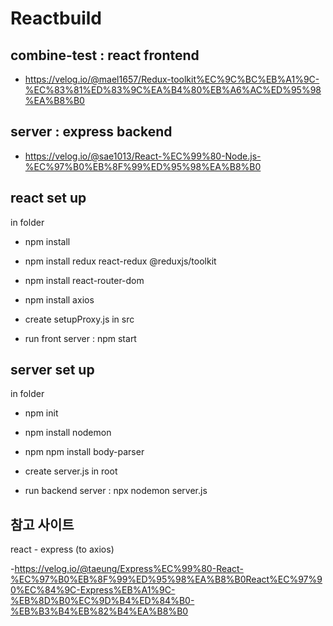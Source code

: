 # Reactbuild
## combine-test : react frontend

- https://velog.io/@mael1657/Redux-toolkit%EC%9C%BC%EB%A1%9C-%EC%83%81%ED%83%9C%EA%B4%80%EB%A6%AC%ED%95%98%EA%B8%B0

## server : express backend

- https://velog.io/@sae1013/React-%EC%99%80-Node.js-%EC%97%B0%EB%8F%99%ED%95%98%EA%B8%B0

## react set up

in folder

- npm install

- npm install redux react-redux @reduxjs/toolkit

- npm install react-router-dom

- npm install axios

- create setupProxy.js in src

- run front server : npm start

## server set up

in folder

- npm init

- npm install nodemon

- npm npm install body-parser

- create server.js in root

- run backend server : npx nodemon server.js

## 참고 사이트

react - express (to axios)

-https://velog.io/@taeung/Express%EC%99%80-React-%EC%97%B0%EB%8F%99%ED%95%98%EA%B8%B0React%EC%97%90%EC%84%9C-Express%EB%A1%9C-%EB%8D%B0%EC%9D%B4%ED%84%B0-%EB%B3%B4%EB%82%B4%EA%B8%B0
